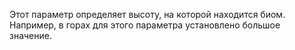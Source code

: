 Этот параметр определяет высоту, на которой находится биом. Например, в горах для этого параметра установлено большое значение.